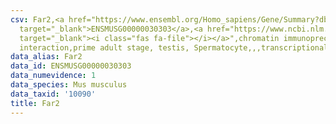 ```yaml
---
csv: Far2,<a href="https://www.ensembl.org/Homo_sapiens/Gene/Summary?db=core;g=ENSMUSG00000030303"
  target="_blank">ENSMUSG00000030303</a>,<a href="https://www.ncbi.nlm.nih.gov/pubmed/25450459"
  target="_blank"><i class="fas fa-file"></i></a>",chromatin immunoprecipitation assay,direct
  interaction,prime adult stage, testis, Spermatocyte,,,transcriptional regulation,
data_alias: Far2
data_id: ENSMUSG00000030303
data_numevidence: 1
data_species: Mus musculus
data_taxid: '10090'
title: Far2
---
```

